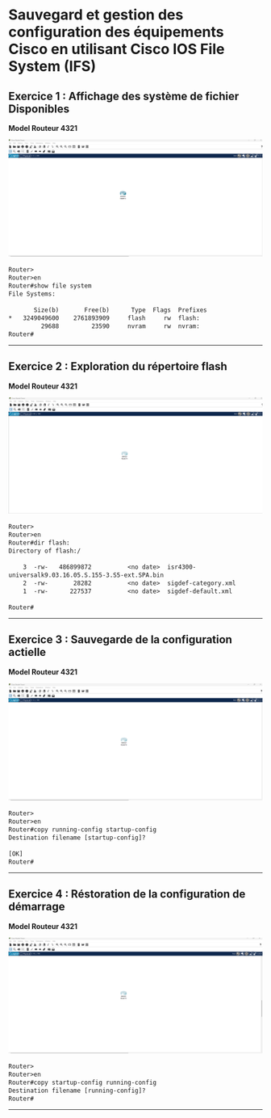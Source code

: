 # Sauvegard et gestion des configuration des équipements Cisco en utilisant Cisco IOS File System (IFS)

## Exercice 1 : Affichage des système de fichier Disponibles

**Model Routeur 4321**

![Topologie Exercice 1](../img/Exo-1-Sauvegard-topo.png)

```cli
Router>
Router>en
Router#show file system
File Systems:

       Size(b)       Free(b)      Type  Flags  Prefixes
*   3249049600    2761893909     flash     rw  flash:
         29688         23590     nvram     rw  nvram:
Router#
```

---

## Exercice 2 : Exploration du répertoire flash

**Model Routeur 4321**

![Topologie Exercice 2](../img/Exo-2-Sauvegard-topo.png)

```cli
Router>
Router>en
Router#dir flash:
Directory of flash:/

    3  -rw-   486899872          <no date>  isr4300-universalk9.03.16.05.S.155-3.S5-ext.SPA.bin
    2  -rw-       28282          <no date>  sigdef-category.xml
    1  -rw-      227537          <no date>  sigdef-default.xml

Router#
```

---

## Exercice 3 : Sauvegarde de la configuration actielle

**Model Routeur 4321**

![Topologie Exercice 3](../img/Exo-3-Sauvegard-topo.png)

```cli
Router>
Router>en
Router#copy running-config startup-config
Destination filename [startup-config]? 

[OK]
Router#
```

---

## Exercice 4 : Réstoration de la configuration de démarrage

**Model Routeur 4321**

![Topologie Exercice 4](../img/Exo-4-Sauvegard-topo.png)

```cli
Router>
Router>en
Router#copy startup-config running-config
Destination filename [running-config]? 
Router#
```

---
